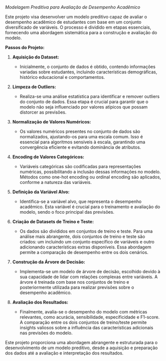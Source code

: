 *Modelagem Preditiva para Avaliação de Desempenho Acadêmico*

Este projeto visa desenvolver um modelo preditivo capaz de avaliar o desempenho acadêmico de estudantes com base em um conjunto diversificado de variáveis. O processo é dividido em etapas essenciais, fornecendo uma abordagem sistemática para a construção e avaliação do modelo.

**Passos do Projeto:**

1. **Aquisição do Dataset:**
   - Inicialmente, o conjunto de dados é obtido, contendo informações variadas sobre estudantes, incluindo características demográficas, histórico educacional e comportamentos.

2. **Limpeza de Outliers:**
   - Realiza-se uma análise estatística para identificar e remover outliers do conjunto de dados. Essa etapa é crucial para garantir que o modelo não seja influenciado por valores atípicos que possam distorcer as previsões.

3. **Normalização de Valores Numéricos:**
   - Os valores numéricos presentes no conjunto de dados são normalizados, ajustando-os para uma escala comum. Isso é essencial para algoritmos sensíveis à escala, garantindo uma convergência eficiente e evitando dominância de atributos.

4. **Encoding de Valores Categóricos:**
   - Variáveis categóricas são codificadas para representações numéricas, possibilitando a inclusão dessas informações no modelo. Métodos como one-hot encoding ou ordinal encoding são aplicados, conforme a natureza das variáveis.

5. **Definição da Variável Alvo:**
   - Identifica-se a variável alvo, que representa o desempenho acadêmico. Esta variável é crucial para o treinamento e avaliação do modelo, sendo o foco principal das previsões.

6. **Criação de Datasets de Treino e Teste:**
   - Os dados são divididos em conjuntos de treino e teste. Para uma análise mais abrangente, dois conjuntos de treino e teste são criados: um incluindo um conjunto específico de variáveis e outro adicionando características extras disponíveis. Essa abordagem permite a comparação de desempenho entre os dois cenários.

7. **Construção da Árvore de Decisão:**
   - Implementa-se um modelo de árvore de decisão, escolhido devido à sua capacidade de lidar com relações complexas entre variáveis. A árvore é treinada com base nos conjuntos de treino e posteriormente utilizada para realizar previsões sobre o desempenho acadêmico.

8. **Avaliação dos Resultados:**
   - Finalmente, avalia-se o desempenho do modelo com métricas relevantes, como acurácia, sensibilidade, especificidade e F1-score. A comparação entre os dois conjuntos de treino/teste permite insights valiosos sobre a influência das características adicionais nas previsões do modelo.

Este projeto proporciona uma abordagem abrangente e estruturada para o desenvolvimento de um modelo preditivo, desde a aquisição e preparação dos dados até a avaliação e interpretação dos resultados.
